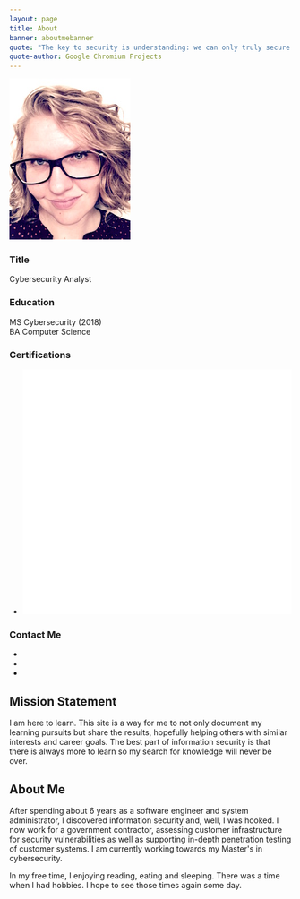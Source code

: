 ```yaml
---
layout: page
title: About
banner: aboutmebanner
quote: "The key to security is understanding: we can only truly secure a system if we fully understand its behaviors with respect to the combination of all possible inputs in all possible states."
quote-author: Google Chromium Projects
---
```


<div class="leftalign text-center">
  <img src="/images/portrait.jpg" alt="Portrait" />
  <div class="aboutme">
    <div class="row">
    	<!--<div class="footer-col col-md-4">-->
            <h3>Title</h3>
            <p>Cybersecurity Analyst</p>
        <!--</div>
    	<div class="footer-col col-md-4">-->
            <h3>Education</h3>
            <p>MS Cybersecurity (2018)<br/>
            BA Computer Science</p>
            <h3>Certifications</h3>
            <ul class="list-inline">
                <li>
                    <img class="cert-icon" src="/images/SecurityPlusLogoCertifiedCEWhite.png"/>
                </li>
            </ul>
        <!--</div>
        <div class="footer-col col-md-4">-->
            <h3>Contact Me</h3>
            <ul class="list-inline">
            	<li>
                    <a href="//twitter.com/pickl09" class="btn-social btn-outline"><i class="fa fa-fw fa-twitter"></i></a>
                </li>
                <li>
                    <a href="//github.com/pickl09" class="btn-social btn-outline"><i class="fa fa-fw fa-github"></i></a>
                </li>
                <!--<li>
                    <a href="#" class="btn-social btn-outline"><i class="fa fa-fw fa-facebook"></i></a>
                </li>
                <li>
                    <a href="#" class="btn-social btn-outline"><i class="fa fa-fw fa-google-plus"></i></a>
                </li>
                <li>
                    <a href="#" class="btn-social btn-outline"><i class="fa fa-fw fa-linkedin"></i></a>
                </li>-->
                <li>
                  <a href="/contactme" class="btn-social btn-outline"><i class="fa fa-fw fa-envelope"></i></a>
              </li>
            </ul>
        <!--</div>-->
    </div>
   </div>
</div>
<h2>Mission Statement</h2>
I am here to learn. This site is a way for me to not only document my learning pursuits but share the results, hopefully helping others with similar interests and career goals. The best part of information security is that there is always more to learn so my search for knowledge will never be over.

<h2>About Me</h2>
After spending about 6 years as a software engineer and system administrator, I discovered information security and, well, I was hooked. I now work for a government contractor, assessing customer infrastructure for security vulnerabilities as well as supporting in-depth penetration testing of customer systems. I am currently working towards my Master's in cybersecurity.

In my free time, I enjoying reading, eating and sleeping. There was a time when I had hobbies. I hope to see those times again some day.


